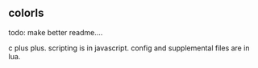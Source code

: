 <!--
SPDX-License-Identifier: MIT
Author: Mark Gutenberger <mark-gutenberger@outlook.com>
readme.md (c) 2022
Desc: readme
Created:  2022-05-03T14:17:35.049Z
Modified: 2022-05-03T18:43:55.724Z
-->

## colorls

todo: make better readme....

c plus plus.
scripting is in javascript.
config and supplemental files are in lua.
